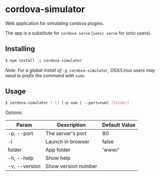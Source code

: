 # cordova-simulator

Web application for simulating cordova plugins.

The app is a substitute for `cordova serve` (`ionic serve` for ionic users).

## Installing

```bash
$ npm install -g cordova-simulator
```

*Note: For a global install of `-g cordova-simulator`, OSX/Linux users may need to prefix the command with `sudo`.*

## Usage

```bash
$ cordova-simulator [-l] [-p num | --port=num] [folder]
```

Options:

| Param         | Description         | Default Value  |
| ------------- | ------------------- | -------------- |
| -p, --port    | The server's port   | 80             |
| -l            | Launch in browser   | false          |
| folder        | App folder          | 'www/'         |
| -h, --help    | Show help           | &nbsp;         |
| -v, --version | Show version number | &nbsp;         |
